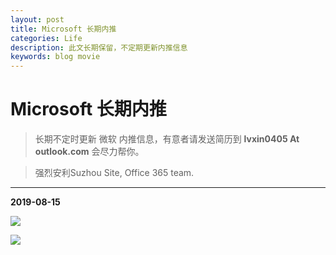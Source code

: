 ```yaml
---
layout: post
title: Microsoft 长期内推
categories: Life
description: 此文长期保留，不定期更新内推信息
keywords: blog movie
---
```


# Microsoft 长期内推

> 长期不定时更新 微软 内推信息，有意者请发送简历到 **lvxin0405 At outlook.com** 
> 会尽力帮你。



> 强烈安利Suzhou Site, Office 365 team.

------------------------------------------------------------------------------------------

**2019-08-15**

![](https://res.cloudinary.com/lvxiaoxin96/image/upload/v1565879520/1.png)

![](https://res.cloudinary.com/lvxiaoxin96/image/upload/v1565879526/2.png)


